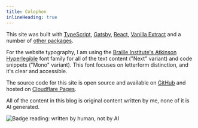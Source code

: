 ```yaml
---
title: Colophon
inlineHeading: true
---
```


This site was built with [TypeScript](https://typescriptlang.org), [Gatsby](https://gatsbyjs.com), [React](https://react.dev),
[Vanilla Extract](https://vanilla-extract.style) and a number of [other packages](https://github.com/fed/blog/blob/master/package.json).

For the website typography, I am using the [Braille Institute's Atkinson Hyperlegible](https://www.brailleinstitute.org/freefont/) font
family for all of the text content ("Next" variant) and code snippets ("Mono" variant). This font focuses on letterform distinction, and
it's clear and accessible.

The source code for this site is open source and available on [GitHub](htps://github.com/fed/blog) and hosted on
[Cloudflare Pages](https://cloudflare.com).

All of the content in this blog is original content written by me, none of it is AI generated.

![Badge reading: written by human, not by AI](https://files.fedknu.com/not-by-ai-badge-inverse.svg)
